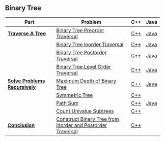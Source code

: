 ## Binary Tree

| Part | Problem | C++ | Java |
| --- | --- | --- | --- |
| [**Traverse A Tree**](https://leetcode.com/explore/learn/card/data-structure-tree/134/traverse-a-tree/) | [Binary Tree Preorder Traversal](https://leetcode.com/explore/learn/card/data-structure-tree/134/traverse-a-tree/928/) | [C++](01-Traverse-A-Tree/01-Binary-Tree-Preorder-Traversal/cpp-0144/) | [Java](01-Traverse-A-Tree/01-Binary-Tree-Preorder-Traversal/java-0144/src/) | 
| | [Binary Tree Inorder Traversal](https://leetcode.com/explore/learn/card/data-structure-tree/134/traverse-a-tree/929/) | [C++](01-Traverse-A-Tree/02-Binary-Tree-Inorder-Traversal/cpp-0094/) | [Java](01-Traverse-A-Tree/02-Binary-Tree-Inorder-Traversal/java-0094/src/) |
| | [Binary Tree Postorder Traversal](https://leetcode.com/explore/learn/card/data-structure-tree/134/traverse-a-tree/930/) | [C++](01-Traverse-A-Tree/03-Binary-Tree-Postorder-Traversal/cpp-0145/) | [Java](01-Traverse-A-Tree/03-Binary-Tree-Postorder-Traversal/java-0145/src/) |
| | [Binary Tree Level Order Traversal](https://leetcode.com/explore/learn/card/data-structure-tree/134/traverse-a-tree/931/) | [C++](01-Traverse-A-Tree/04-Binary-Tree-Level-Order-Traversal/cpp-0102/) | [Java](01-Traverse-A-Tree/04-Binary-Tree-Level-Order-Traversal/java-0102/src/) |
| [**Solve Problems Recursively**](https://leetcode.com/explore/learn/card/data-structure-tree/17/solve-problems-recursively/) | [Maximum Depth of Binary Tree](https://leetcode.com/explore/learn/card/data-structure-tree/17/solve-problems-recursively/535/) | [C++](02-Solve-Problems-Recursively/01-Maximum-Depth-of-Binary-Tree/cpp-0104/) | [Java](02-Solve-Problems-Recursively/01-Maximum-Depth-of-Binary-Tree/java-0104/src/) |
| | [Symmetric Tree](https://leetcode.com/explore/learn/card/data-structure-tree/17/solve-problems-recursively/536/) | [C++](02-Solve-Problems-Recursively/02-Symmetric-Tree/cpp-0101/) | |
| | [Path Sum](https://leetcode.com/explore/learn/card/data-structure-tree/17/solve-problems-recursively/537/) | [C++](02-Solve-Problems-Recursively/03-Path-Sum/cpp-0112/) | [Java](02-Solve-Problems-Recursively/03-Path-Sum/java-0112/src/) |
| | [Count Univalue Subtrees](https://leetcode.com/explore/learn/card/data-structure-tree/17/solve-problems-recursively/538/) | [C++](02-Solve-Problems-Recursively/04-Count-Univalue-Subtrees/cpp-0250/) | |
| [**Conclusion**](https://leetcode.com/explore/learn/card/data-structure-tree/133/conclusion/) | [Construct Binary Tree from Inorder and Postorder Traversal](https://leetcode.com/explore/learn/card/data-structure-tree/133/conclusion/942/) | [C++](03-Conclusion/01-Construct-Binary-Tree-from-Inorder-and-Postorder-Traversal/cpp-0106/) | |



